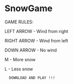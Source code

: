 # SnowGame

GAME RULES:

  LEFT ARROW - Wind from right

  RIGHT ARROW - Wind from left

  DOWN ARROW - No wind

  M - More snow

  L - Less snow

      DOWNLOAD AND PLAY !!!
